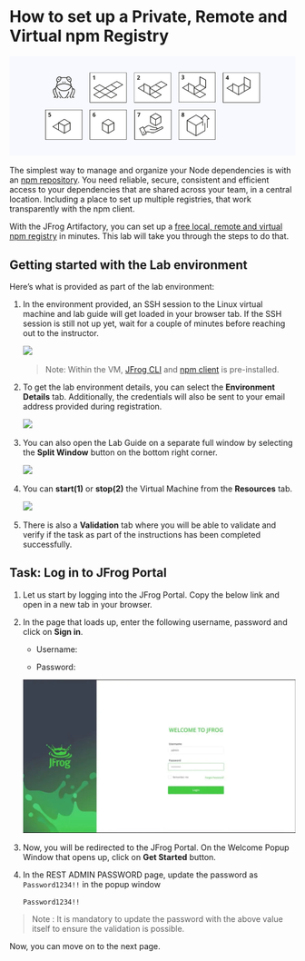 # How to set up a Private, Remote and Virtual npm Registry

![](image/screenshot1.png)

The simplest way to manage and organize your Node dependencies is with an [npm repository](https://www.jfrog.com/confluence/display/JFROG/npm+Registry). You need reliable, secure, consistent and efficient access to your dependencies that are shared across your team, in a central location. Including a place to set up multiple registries, that work transparently with the npm client.

With the  JFrog Artifactory, you can set up a [free local, remote and virtual npm registry](https://www.jfrog.com/confluence/display/JFROG/Repository+Management) in minutes. This lab  will take you through the steps to do that.


## Getting started with the Lab environment

Here’s what is provided as part of the lab environment:

1. In the environment provided, an SSH session to the Linux virtual machine and lab guide will get loaded in your browser tab. If the SSH session is still not up yet, wait for a couple of minutes before reaching out to the instructor. 
   
   ![](../images/vmandguidelinux.png)

   > Note: Within the VM, [JFrog CLI](https://jfrog.com/getcli/) and [npm client](https://docs.npmjs.com/getting-started) is pre-installed.

2. To get the lab environment details, you can select the **Environment Details** tab. Additionally, the credentials will also be sent to your email address provided during registration.

   ![](../images/envdetailslinux.png)
   
3. You can also open the Lab Guide on a separate full window by selecting the **Split Window** button on the bottom right corner.

   ![](../images/splitwindowlinux.png)

4. You can **start(1)** or **stop(2)** the Virtual Machine from the **Resources** tab.

   ![](../images/resourcestablinux.png)

5. There is also a **Validation** tab where you will be able to validate and verify if the task as part of the instructions has been completed successfully.
   
   
## Task: Log in to JFrog Portal

1. Let us start by logging into the JFrog Portal. Copy the below link and open in a new tab in your browser.

   <inject key="Fqdn" enableCopy="true" />


1. In the page that loads up, enter the following username, password and click on **Sign in**. 

   * Username: <inject key="JFrog Portal Username"></inject>

   * Password: <inject key="JFrog Portal Password"></inject>

   ![](image/screenshot2.webp)

1. Now, you will be redirected to the JFrog Portal. On the Welcome Popup Window that opens up, click on **Get Started** button.

1. In the REST ADMIN PASSWORD page, update the password as `Password1234!!` in the popup window

   ```
   Password1234!!
   ```
  > Note : It is mandatory to update the password with the above value itself to ensure the validation is possible.

Now, you can move on to the next page.
